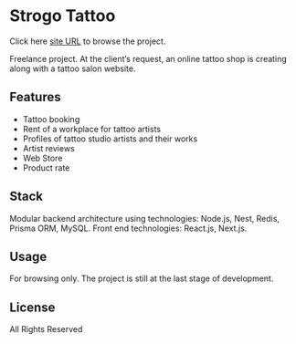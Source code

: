 # Strogo Tattoo

Click here [site URL](https://strogo-tattoo.vercel.app) to browse the project.

Freelance project. At the client’s request, an online tattoo shop is creating along with a tattoo salon website.

## Features

- Tattoo booking
- Rent of a workplace for tattoo artists
- Profiles of tattoo studio artists and their works
- Artist reviews
- Web Store
- Product rate

## Stack
Modular backend architecture using technologies: Node.js, Nest, Redis, Prisma ORM, MySQL.
Front end technologies: React.js, Next.js.

## Usage
For browsing only. The project is still at the last stage of development.

## License

All Rights Reserved

